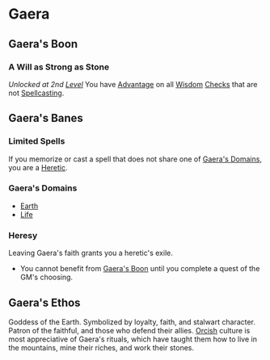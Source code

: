 # Gaera

## Gaera's Boon

### A Will as Strong as Stone

*Unlocked at 2nd [Level](../../../Player%20Characters/Derived%20Statistics/Level.md)*
You have [Advantage](../../../Game%20Procedures/Dice%20Rolls/Advantage.md) on all [Wisdom](../../../Player%20Characters/Chosen%20Statistics/Wisdom.md) [Checks](../../../Game%20Procedures/Check.md) that are not [Spellcasting](../../Spellcasting/Spellcasting.md).

## Gaera's Banes

### Limited Spells

If you memorize or cast a spell that does not share one of [Gaera's Domains](#Gaera's%20Domains), you are a [Heretic](#Heresy).

### Gaera's Domains

- [Earth](../../Spell%20Domains/Earth.md)
- [Life](../../Spell%20Domains/Life.md)

### Heresy

Leaving Gaera's faith grants you a heretic's exile.

- You cannot benefit from [Gaera's Boon](#Gaera's%20Boon) until you complete a quest of the GM's choosing.

## Gaera's Ethos

Goddess of the Earth. Symbolized by loyalty, faith, and stalwart character. Patron of the faithful, and those who defend their allies. [Orcish](../../../Player%20Characters/Ancenstries/Elf.md#Deep%20Elf%20(Orc)) culture is most appreciative of Gaera's rituals, which have taught them how to live in the mountains, mine their riches, and work their stones.
